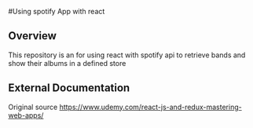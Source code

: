#Using spotify App with react

## Overview
This repository is an for using react with spotify api to retrieve bands and show their albums in a defined store

## External Documentation
Original source
https://www.udemy.com/react-js-and-redux-mastering-web-apps/
